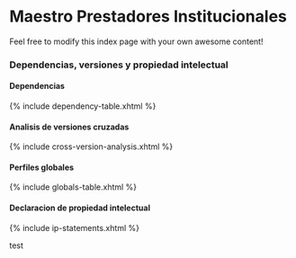 # Maestro Prestadores Institucionales

Feel free to modify this index page with your own awesome content!
### Dependencias, versiones y propiedad intelectual

#### Dependencias

{% include dependency-table.xhtml %}

#### Analisis de versiones cruzadas

{% include cross-version-analysis.xhtml %}

#### Perfiles globales

{% include globals-table.xhtml %}

#### Declaracion de propiedad intelectual

{% include ip-statements.xhtml %}

test